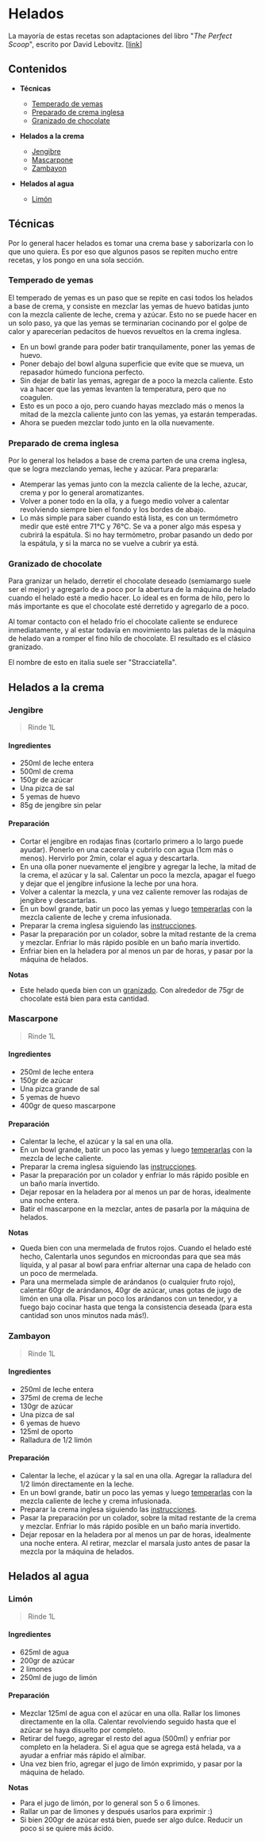 # Helados

La mayoría de estas recetas son adaptaciones del libro "_The Perfect Scoop_",
escrito por David Lebovitz. [[link](https://www.davidlebovitz.com/perfect-scoop-new-updated-edition-ice-cream-sorbet-cookbook-david-lebovitz-recipes/)]

## Contenidos

* **Técnicas**
  * [Temperado de yemas](#tecnicas-temperado)
  * [Preparado de crema inglesa](#tecnicas-crema)
  * [Granizado de chocolate](#tecnicas-granizado)

* **Helados a la crema**
  * [Jengibre](#jengibre)
  * [Mascarpone](#mascarpone)
  * [Zambayon](#zambayon)

* **Helados al agua**
  * [Limón](#limon)

## Técnicas

Por lo general hacer helados es tomar una crema base y saborizarla con lo que
uno quiera. Es por eso que algunos pasos se repiten mucho entre recetas, y los
pongo en una sola sección.

### Temperado de yemas
<a name="tecnicas-temperado" />

El temperado de yemas es un paso que se repite en casi todos los helados a base
de crema, y consiste en mezclar las yemas de huevo batidas junto con la mezcla
caliente de leche, crema y azúcar. Esto no se puede hacer en un solo paso, ya
que las yemas se terminarian cocinando por el golpe de calor y aparecerían
pedacitos de huevos revueltos en la crema inglesa.

 * En un bowl grande para poder batir tranquilamente, poner las yemas de huevo.
 * Poner debajo del bowl alguna superficie que evite que se mueva, un repasador
   húmedo funciona perfecto.
 * Sin dejar de batir las yemas, agregar de a poco la mezcla caliente. Esto va a
   hacer que las yemas levanten la temperatura, pero que no coagulen.
 * Esto es un poco a ojo, pero cuando hayas mezclado más o menos la mitad de la
   mezcla caliente junto con las yemas, ya estarán temperadas.
 * Ahora se pueden mezclar todo junto en la olla nuevamente.

### Preparado de crema inglesa
<a name="tecnicas-crema" />

Por lo general los helados a base de crema parten de una crema inglesa, que se
logra mezclando yemas, leche y azúcar. Para prepararla:

 * Atemperar las yemas junto con la mezcla caliente de la leche, azucar, crema y
   por lo general aromatizantes.
 * Volver a poner todo en la olla, y a fuego medio volver a calentar revolviendo
   siempre bien el fondo y los bordes de abajo.
 * Lo más simple para saber cuando está lista, es con un termómetro medir que
   esté entre 71°C y 76°C. Se va a poner algo más espesa y cubrirá la espátula.
   Si no hay termómetro, probar pasando un dedo por la espátula, y si la marca
   no se vuelve a cubrir ya está.

### Granizado de chocolate
<a name="tecnicas-granizado" />

Para granizar un helado, derretir el chocolate deseado (semiamargo suele ser
el mejor) y agregarlo de a poco por la abertura de la máquina de helado cuando
el helado esté a medio hacer. Lo ideal es en forma de hilo, pero lo más
importante es que el chocolate esté derretido y agregarlo de a poco.

Al tomar contacto con el helado frío el chocolate caliente se endurece
inmediatamente, y al estar todavía en movimiento las paletas de la máquina de
helado van a romper el fino hilo de chocolate. El resultado es el clásico
granizado.

El nombre de esto en italia suele ser "Stracciatella".

## Helados a la crema

### Jengibre
<a name="jengibre" />

> Rinde 1L

#### Ingredientes
  * 250ml de leche entera
  * 500ml de crema
  * 150gr de azúcar
  * Una pizca de sal
  * 5 yemas de huevo
  * 85g de jengibre sin pelar

#### Preparación
  * Cortar el jengibre en rodajas finas (cortarlo primero a lo largo puede
    ayudar). Ponerlo en una cacerola y cubrirlo con agua (1cm más o menos).
    Hervirlo por 2min, colar el agua y descartarla.
  * En una olla poner nuevamente el jengibre y agregar la leche, la mitad de la
    crema, el azúcar y la sal. Calentar un poco la mezcla, apagar el fuego y
    dejar que el jengibre infusione la leche por una hora.
  * Volver a calentar la mezcla, y una vez caliente remover las rodajas de
    jengibre y descartarlas.
  * En un bowl grande, batir un poco las yemas y luego
    [temperarlas](#tecnicas-temperado) con la mezcla caliente de leche y crema
    infusionada.
  * Preparar la crema inglesa siguiendo las [instrucciones](#tecnicas-crema).
  * Pasar la preparación por un colador, sobre la mitad restante de la crema y
    mezclar. Enfriar lo más rápido posible en un baño maría invertido.
  * Enfriar bien en la heladera por al menos un par de horas, y pasar por la
    máquina de helados.

**Notas**
  * Este helado queda bien con un [granizado](#tecnicas-granizado). Con
    alrededor de 75gr de chocolate está bien para esta cantidad.

### Mascarpone
<a name="mascarpone" />

> Rinde 1L

#### Ingredientes
  * 250ml de leche entera
  * 150gr de azúcar
  * Una pizca grande de sal
  * 5 yemas de huevo
  * 400gr de queso mascarpone

#### Preparación
  * Calentar la leche, el azúcar y la sal en una olla.
  * En un bowl grande, batir un poco las yemas y luego
    [temperarlas](#tecnicas-temperado) con la mezcla de leche caliente.
  * Preparar la crema inglesa siguiendo las [instrucciones](#tecnicas-crema).
  * Pasar la preparación por un colador y enfriar lo más rápido posible en un
    baño maría invertido.
  * Dejar reposar en la heladera por al menos un par de horas, idealmente una
    noche entera.
  * Batir el mascarpone en la mezclar, antes de pasarla por la máquina de
    helados.

**Notas**
  * Queda bien con una mermelada de frutos rojos. Cuando el helado esté hecho,
    Calentarla unos segundos en microondas para que sea más líquida, y al pasar
    al bowl para enfriar alternar una capa de helado con un poco de mermelada.
  * Para una mermelada simple de arándanos (o cualquier fruto rojo), calentar
    60gr de arándanos, 40gr de azúcar, unas gotas de jugo de limón en una olla.
    Pisar un poco los arándanos con un tenedor, y a fuego bajo cocinar hasta que
    tenga la consistencia deseada (para esta cantidad son unos minutos nada más!).

### Zambayon
<a name="zambayon" />

> Rinde 1L

#### Ingredientes
  * 250ml de leche entera
  * 375ml de crema de leche
  * 130gr de azúcar
  * Una pizca de sal
  * 6 yemas de huevo
  * 125ml de oporto
  * Ralladura de 1/2 limón

#### Preparación
  * Calentar la leche, el azúcar y la sal en una olla. Agregar la ralladura del
    1/2 limón directamente en la leche.
  * En un bowl grande, batir un poco las yemas y luego
    [temperarlas](#tecnicas-temperado) con la mezcla caliente de leche y crema
    infusionada.
  * Preparar la crema inglesa siguiendo las [instrucciones](#tecnicas-crema).
  * Pasar la preparación por un colador, sobre la mitad restante de la crema y
    mezclar. Enfriar lo más rápido posible en un baño maría invertido.
  * Dejar reposar en la heladera por al menos un par de horas, idealmente una
    noche entera. Al retirar, mezclar el marsala justo antes de pasar la mezcla
    por la máquina de helados.

## Helados al agua

### Limón
<a name="limon" />

> Rinde 1L

#### Ingredientes

  * 625ml de agua
  * 200gr de azúcar
  * 2 limones
  * 250ml de jugo de limón

#### Preparación

 * Mezclar 125ml de agua con el azúcar en una olla. Rallar los limones
   directamente en la olla. Calentar revolviendo seguido hasta que el azúcar se
   haya disuelto por completo.
 * Retirar del fuego, agregar el resto del agua (500ml) y enfriar por completo
   en la heladera. Si el agua que se agrega está helada, va a ayudar a enfriar
   más rápido el almibar.
 * Una vez bien frío, agregar el jugo de limón exprimido, y pasar por la máquina
   de helado.

**Notas**
  * Para el jugo de limón, por lo general son 5 o 6 limones.
  * Rallar un par de limones y después usarlos para exprimir :)
  * Si bien 200gr de azúcar está bien, puede ser algo dulce. Reducir un poco si
    se quiere más ácido.
